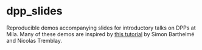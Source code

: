 # dpp_slides

Reproducible demos accompanying slides for introductory talks on DPPs at Mila. Many of these demos are inspired by [this tutorial](http://www.gipsa-lab.fr/~nicolas.tremblay/files/DPP_tutorial.pdf) by Simon Barthelmé and Nicolas Tremblay.
